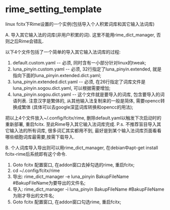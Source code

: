 # rime_setting_template
linux fcitx下Rime设置的一个实例(包括导入个人积累词库和其它输入法词库)

A. 导入其它输入法的词库(非用户积累的词). 这里不能用rime_dict_manager, 否则之后Rime会错乱.

以下4个文件包括了一个简单的导入其它输入法词库的过程:
1. default.custom.yaml -- 必须, 同时含有一小部分针对linux的tweak;
2. luna_pinyin.custom.yaml -- 必须, 32行指定了luna_pinyin.extended, 就是指向下面的luna_pinyin.extended.dict.yaml;
3. luna_pinyin.extended.dict.yaml -- 必须, 在26行指定了词库文件是luna_pinyin.sogou.dict.yaml, 可以根据需要增加;
4. luna_pinyin.sogou.dict.yaml -- 这个文件就是要导入的词库, 包含要导入的词语列表. 注意汉字是繁体的, 从其他输入法复制来的一般是简体, 需要opencc转换成繁体 (具体可以去google深蓝词库转换和opencc的用法);
    
把以上4个文件放入~/.config/fcitx/rime, 删除default.yaml以触发下次启动时的重新部署, 重启fcitx. 至此Rime导入其它输入法词库完成.
P.s. 不推荐盲目导入其它输入法的所有词库, 很多词汇其实都用不到, 最好是到某个输入法词库页面看看哪些细胞词库最需要,按需下载导入.

B. 个人词库导入导出则可以用rime_dict_manager, 在debian中apt-get install fcitx-rime后系统即有这个命令.
1. Goto fcitx 配置窗口, 在addon窗口去掉勾选的rime, 重启fcitx;
2. cd ~/.config/fcitx/rime
3. 导出: rime_dict_manager -e luna_pinyin BakupFileName #BakupFileName为要导出的文件名;
4. 导入: rime_dict_manager -i luna_pinyin BakupFileName #BakupFileName为刚才导出的文件名;
5. Goto fcitx 配置窗口, 在addon窗口勾选rime, 重启fcitx;
